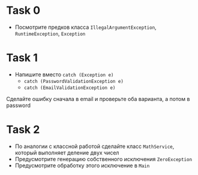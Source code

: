 # Task 0

* Посмотрите предков класса `IllegalArgumentException`, `RuntimeException`, `Exception`

# Task 1

* Напишите вместо `catch (Exception e)`
  * `catch (PasswordValidationException e)`
  * `catch (EmailValidationException e)`

Сделайте ошибку сначала в email и проверьте оба варианта, а потом в password

# Task 2

* По аналогии с классной работой сделайте класс `MathService`, который выполняет деление двух чисел
* Предусмотрите генерацию собственного исключения `ZeroException`
* Предусмотрите обработку этого исключение в `Main`